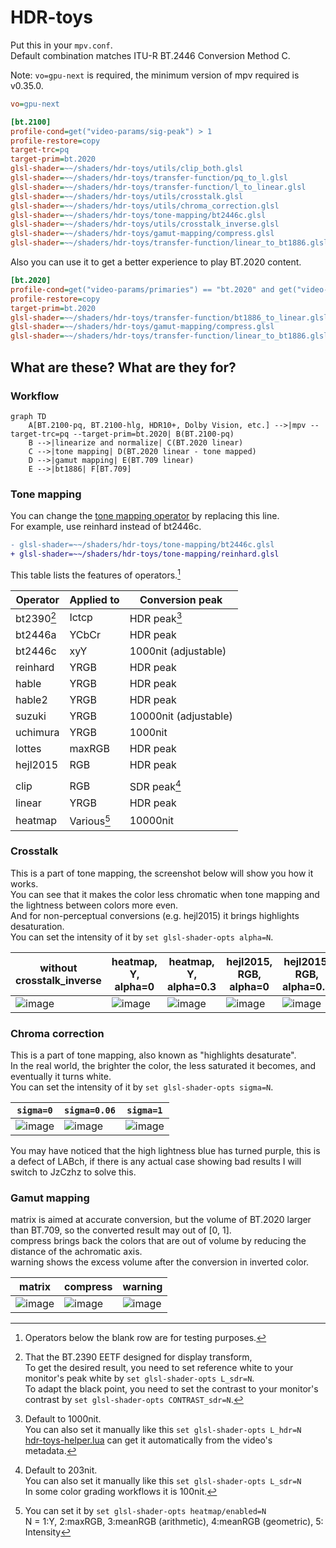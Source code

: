 # HDR-toys

Put this in your `mpv.conf`.  
Default combination matches ITU-R BT.2446 Conversion Method C.

Note: `vo=gpu-next` is required, the minimum version of mpv required is v0.35.0.

```ini
vo=gpu-next

[bt.2100]
profile-cond=get("video-params/sig-peak") > 1
profile-restore=copy
target-trc=pq
target-prim=bt.2020
glsl-shader=~~/shaders/hdr-toys/utils/clip_both.glsl
glsl-shader=~~/shaders/hdr-toys/transfer-function/pq_to_l.glsl
glsl-shader=~~/shaders/hdr-toys/transfer-function/l_to_linear.glsl
glsl-shader=~~/shaders/hdr-toys/utils/crosstalk.glsl
glsl-shader=~~/shaders/hdr-toys/utils/chroma_correction.glsl
glsl-shader=~~/shaders/hdr-toys/tone-mapping/bt2446c.glsl
glsl-shader=~~/shaders/hdr-toys/utils/crosstalk_inverse.glsl
glsl-shader=~~/shaders/hdr-toys/gamut-mapping/compress.glsl
glsl-shader=~~/shaders/hdr-toys/transfer-function/linear_to_bt1886.glsl
```

Also you can use it to get a better experience to play BT.2020 content.

```ini
[bt.2020]
profile-cond=get("video-params/primaries") == "bt.2020" and get("video-params/sig-peak") == 1
profile-restore=copy
target-prim=bt.2020
glsl-shader=~~/shaders/hdr-toys/transfer-function/bt1886_to_linear.glsl
glsl-shader=~~/shaders/hdr-toys/gamut-mapping/compress.glsl
glsl-shader=~~/shaders/hdr-toys/transfer-function/linear_to_bt1886.glsl
```

## What are these? What are they for?

### Workflow

```mermaid
graph TD
    A[BT.2100-pq, BT.2100-hlg, HDR10+, Dolby Vision, etc.] -->|mpv --target-trc=pq --target-prim=bt.2020| B(BT.2100-pq)
    B -->|linearize and normalize| C(BT.2020 linear)
    C -->|tone mapping| D(BT.2020 linear - tone mapped)
    D -->|gamut mapping| E(BT.709 linear)
    E -->|bt1886| F[BT.709]
```

### Tone mapping

You can change the [tone mapping operator](https://github.com/Natural-Harmonia-Gropius/mpv_config/tree/main/portable_config/shaders/hdr-toys/tone-mapping) by replacing this line.  
For example, use reinhard instead of bt2446c.

```diff
- glsl-shader=~~/shaders/hdr-toys/tone-mapping/bt2446c.glsl
+ glsl-shader=~~/shaders/hdr-toys/tone-mapping/reinhard.glsl
```

This table lists the features of operators.[^1]

| Operator   | Applied to  | Conversion peak       |
| ---------- | ----------- | --------------------- |
| bt2390[^5] | Ictcp       | HDR peak[^2]          |
| bt2446a    | YCbCr       | HDR peak              |
| bt2446c    | xyY         | 1000nit (adjustable)  |
| reinhard   | YRGB        | HDR peak              |
| hable      | YRGB        | HDR peak              |
| hable2     | YRGB        | HDR peak              |
| suzuki     | YRGB        | 10000nit (adjustable) |
| uchimura   | YRGB        | 1000nit               |
| lottes     | maxRGB      | HDR peak              |
| hejl2015   | RGB         | HDR peak              |
|            |             |                       |
| clip       | RGB         | SDR peak[^3]          |
| linear     | YRGB        | HDR peak              |
| heatmap    | Various[^4] | 10000nit              |

[^1]: Operators below the blank row are for testing purposes.
[^2]:
    Default to 1000nit.  
    You can also set it manually like this `set glsl-shader-opts L_hdr=N`  
    [hdr-toys-helper.lua](https://github.com/Natural-Harmonia-Gropius/mpv_config/blob/main/portable_config/scripts/hdr-toys-helper.lua) can get it automatically from the video's metadata.

[^3]:
    Default to 203nit.  
    You can also set it manually like this `set glsl-shader-opts L_sdr=N`  
    In some color grading workflows it is 100nit.

[^4]:
    You can set it by `set glsl-shader-opts heatmap/enabled=N`  
    N = 1:Y, 2:maxRGB, 3:meanRGB (arithmetic), 4:meanRGB (geometric), 5: Intensity

[^5]:
    That the BT.2390 EETF designed for display transform,  
    To get the desired result, you need to set reference white to your monitor's peak white by `set glsl-shader-opts L_sdr=N`.  
    To adapt the black point, you need to set the contrast to your monitor's contrast by `set glsl-shader-opts CONTRAST_sdr=N`.

### Crosstalk

This is a part of tone mapping, the screenshot below will show you how it works.  
You can see that it makes the color less chromatic when tone mapping and the lightness between colors more even.  
And for non-perceptual conversions (e.g. hejl2015) it brings highlights desaturation.  
You can set the intensity of it by `set glsl-shader-opts alpha=N`.

| without crosstalk_inverse                                                                                       | heatmap, Y, alpha=0                                                                                             | heatmap, Y, alpha=0.3                                                                                           | hejl2015, RGB, alpha=0                                                                                          | hejl2015, RGB, alpha=0.3                                                                                        |
| --------------------------------------------------------------------------------------------------------------- | --------------------------------------------------------------------------------------------------------------- | --------------------------------------------------------------------------------------------------------------- | --------------------------------------------------------------------------------------------------------------- | --------------------------------------------------------------------------------------------------------------- |
| ![image](https://user-images.githubusercontent.com/50797982/213441412-7f43f19c-afc3-4b31-8b5c-55c1ac064ff7.png) | ![image](https://user-images.githubusercontent.com/50797982/213441611-fd6e6afa-e39b-4a44-82da-45a667dfe88a.png) | ![image](https://user-images.githubusercontent.com/50797982/213441631-3f87b965-8206-4e91-a8dd-d867c07cbf0d.png) | ![image](https://user-images.githubusercontent.com/50797982/213442007-411fd942-c930-4629-8dc1-88da8705639e.png) | ![image](https://user-images.githubusercontent.com/50797982/213442036-45e0a832-7d14-40f5-b4ca-1320ad59358d.png) |

### Chroma correction

This is a part of tone mapping, also known as "highlights desaturate".  
In the real world, the brighter the color, the less saturated it becomes, and eventually it turns white.  
You can set the intensity of it by `set glsl-shader-opts sigma=N`.

| `sigma=0`                                                                                                       | `sigma=0.06`                                                                                                    | `sigma=1`                                                                                                       |
| --------------------------------------------------------------------------------------------------------------- | --------------------------------------------------------------------------------------------------------------- | --------------------------------------------------------------------------------------------------------------- |
| ![image](https://user-images.githubusercontent.com/50797982/213429953-414bf782-02a4-49db-9637-b985fd47d43b.png) | ![image](https://user-images.githubusercontent.com/50797982/213437593-c7e2c38d-0350-4558-90d0-f0eeee798f43.png) | ![image](https://user-images.githubusercontent.com/50797982/213430036-6371574c-6989-4a7d-a711-e9c835e9071a.png) |

You may have noticed that the high lightness blue has turned purple, this is a defect of LABch, if there is any actual case showing bad results I will switch to JzCzhz to solve this.

### Gamut mapping

matrix is aimed at accurate conversion, but the volume of BT.2020 larger than BT.709, so the converted result may out of [0, 1].  
compress brings back the colors that are out of volume by reducing the distance of the achromatic axis.  
warning shows the excess volume after the conversion in inverted color.

| matrix                                                                                                          | compress                                                                                                        | warning                                                                                                         |
| --------------------------------------------------------------------------------------------------------------- | --------------------------------------------------------------------------------------------------------------- | --------------------------------------------------------------------------------------------------------------- |
| ![image](https://user-images.githubusercontent.com/50797982/213413557-1769ffb3-3b1c-4cc9-9645-5296ca4a3c48.png) | ![image](https://user-images.githubusercontent.com/50797982/213413438-06c20760-dac7-4399-86d4-0bea861d96c2.png) | ![image](https://user-images.githubusercontent.com/50797982/213413809-5e40d3c2-b2d4-4b9d-bb40-44069818286f.png) |
